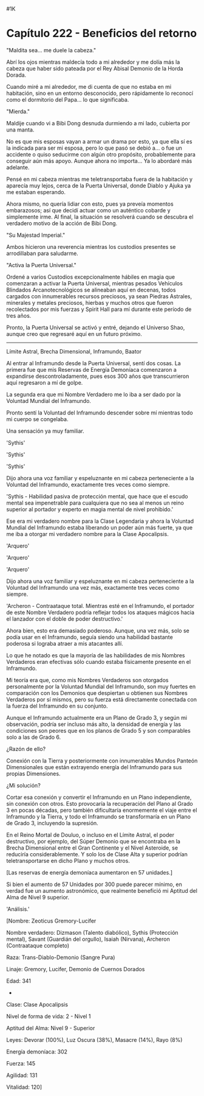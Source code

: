 
#1K 

# Capítulo 222 - Beneficios del retorno


"Maldita sea... me duele la cabeza."

Abrí los ojos mientras maldecía todo a mi alrededor y me dolía más la cabeza que haber sido pateada por el Rey Abisal Demonio de la Horda Dorada.

Cuando miré a mi alrededor, me di cuenta de que no estaba en mi habitación, sino en un entorno desconocido, pero rápidamente lo reconocí como el dormitorio del Papa... lo que significaba.

"Mierda."

Maldije cuando vi a Bibi Dong desnuda durmiendo a mi lado, cubierta por una manta.

No es que mis esposas vayan a armar un drama por esto, ya que ella sí es la indicada para ser mi esposa, pero lo que pasó se debió a... o fue un accidente o quiso seducirme con algún otro propósito, probablemente para conseguir aún más apoyo. Aunque ahora no importa... Ya lo abordaré más adelante.

Pensé en mi cabeza mientras me teletransportaba fuera de la habitación y aparecía muy lejos, cerca de la Puerta Universal, donde Diablo y Ajuka ya me estaban esperando.

Ahora mismo, no quería lidiar con esto, pues ya preveía momentos embarazosos; así que decidí actuar como un auténtico cobarde y simplemente irme. Al final, la situación se resolverá cuando se descubra el verdadero motivo de la acción de Bibi Dong.

"Su Majestad Imperial."

Ambos hicieron una reverencia mientras los custodios presentes se arrodillaban para saludarme.

"Activa la Puerta Universal."

Ordené a varios Custodios excepcionalmente hábiles en magia que comenzaran a activar la Puerta Universal, mientras pesados ​​Vehículos Blindados Arcanotecnológicos se alineaban aquí en decenas, todos cargados con innumerables recursos preciosos, ya sean Piedras Astrales, minerales y metales preciosos, hierbas y muchos otros que fueron recolectados por mis fuerzas y Spirit Hall para mí durante este período de tres años.

Pronto, la Puerta Universal se activó y entré, dejando el Universo Shao, aunque creo que regresaré aquí en un futuro próximo.

***

Límite Astral, Brecha Dimensional, Inframundo, Baator

Al entrar al Inframundo desde la Puerta Universal, sentí dos cosas. La primera fue que mis Reservas de Energía Demoníaca comenzaron a expandirse descontroladamente, pues esos 300 años que transcurrieron aquí regresaron a mí de golpe.

La segunda era que mi Nombre Verdadero me lo iba a ser dado por la Voluntad Mundial del Inframundo.

Pronto sentí la Voluntad del Inframundo descender sobre mí mientras todo mi cuerpo se congelaba.

Una sensación ya muy familiar.

'Sythis'

'Sythis'

'Sythis'

Dijo ahora una voz familiar y espeluznante en mi cabeza perteneciente a la Voluntad del Inframundo, exactamente tres veces como siempre.

'Sythis - Habilidad pasiva de protección mental, que hace que el escudo mental sea impenetrable para cualquiera que no sea al menos un reino superior al portador y experto en magia mental de nivel prohibido.'

Ese era mi verdadero nombre para la Clase Legendaria y ahora la Voluntad Mundial del Inframundo estaba liberando un poder aún más fuerte, ya que me iba a otorgar mi verdadero nombre para la Clase Apocalipsis.

'Arquero'

'Arquero'

'Arquero'

Dijo ahora una voz familiar y espeluznante en mi cabeza perteneciente a la Voluntad del Inframundo una vez más, exactamente tres veces como siempre.

'Archeron - Contraataque total. Mientras esté en el Inframundo, el portador de este Nombre Verdadero podría reflejar todos los ataques mágicos hacia el lanzador con el doble de poder destructivo.'

Ahora bien, esto era demasiado poderoso. Aunque, una vez más, solo se podía usar en el Inframundo, seguía siendo una habilidad bastante poderosa si lograba atraer a mis atacantes allí.

Lo que he notado es que la mayoría de las habilidades de mis Nombres Verdaderos eran efectivas sólo cuando estaba físicamente presente en el Inframundo.

Mi teoría era que, como mis Nombres Verdaderos son otorgados personalmente por la Voluntad Mundial del Inframundo, son muy fuertes en comparación con los Demonios que despiertan u obtienen sus Nombres Verdaderos por sí mismos, pero su fuerza está directamente conectada con la fuerza del Inframundo en su conjunto.

Aunque el Inframundo actualmente era un Plano de Grado 3, y según mi observación, podría ser incluso más alto, la densidad de energía y las condiciones son peores que en los planos de Grado 5 y son comparables solo a las de Grado 6.

¿Razón de ello?

Conexión con la Tierra y posteriormente con innumerables Mundos Panteón Dimensionales que están extrayendo energía del Inframundo para sus propias Dimensiones.

¿Mi solución?

Cortar esa conexión y convertir el Inframundo en un Plano independiente, sin conexión con otros. Esto provocaría la recuperación del Plano al Grado 3 en pocas décadas, pero también dificultaría enormemente el viaje entre el Inframundo y la Tierra, y todo el Inframundo se transformaría en un Plano de Grado 3, incluyendo la supresión.

En el Reino Mortal de Douluo, o incluso en el Límite Astral, el poder destructivo, por ejemplo, del Súper Demonio que se encontraba en la Brecha Dimensional entre el Gran Continente y el Nivel Asteroide, se reduciría considerablemente. Y solo los de Clase Alta y superior podrían teletransportarse en dicho Plano y muchos otros.

[Las reservas de energía demoníaca aumentaron en 57 unidades.]

Si bien el aumento de 57 Unidades por 300 puede parecer mínimo, en verdad fue un aumento astronómico, que realmente benefició mi Aptitud del Alma de Nivel 9 superior.

'Análisis.'

[Nombre: Zeoticus Gremory-Lucifer

Nombre verdadero: Dizmason (Talento diabólico), Sythis (Protección mental), Savant (Guardián del orgullo), Isaiah (Nirvana), Archeron (Contraataque completo)

Raza: Trans-Diablo-Demonio (Sangre Pura)

Linaje: Gremory, Lucifer, Demonio de Cuernos Dorados

Edad: 341

-

Clase: Clase Apocalipsis

Nivel de forma de vida: 2 - Nivel 1

Aptitud del Alma: Nivel 9 - Superior

Leyes: Devorar (100%), Luz Oscura (38%), Masacre (14%), Rayo (8%)

Energía demoníaca: 302

Fuerza: 145

Agilidad: 131

Vitalidad: 120]